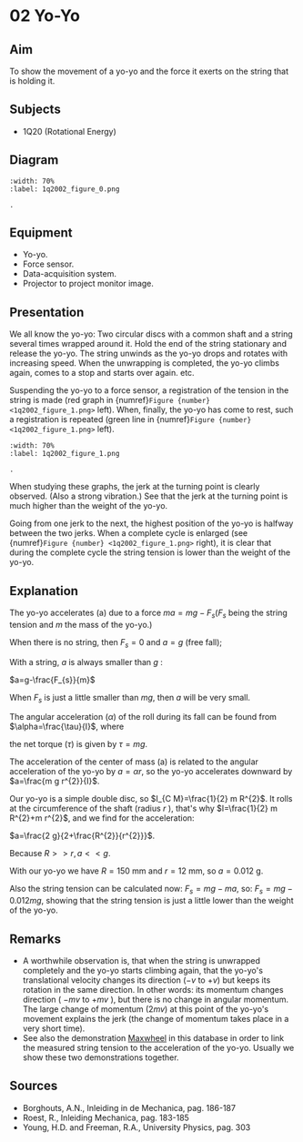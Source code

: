 # 02 Yo-Yo 
    
  
## Aim   
 To show the movement of a yo-yo and the force it exerts on the string that is holding it.   
  
## Subjects   
* 1Q20 (Rotational Energy)   

## Diagram
   
```{figure} figures/figure_0.png  
:width: 70%  
:label: 1q2002_figure_0.png  

. 
```
     
  
## Equipment   
 *  Yo-yo. 
 *  Force sensor. 
 *  Data-acquisition system. 
 *  Projector to project monitor image.
     
  
## Presentation   
We all know the yo-yo: Two circular discs with a common shaft and a string several times wrapped around it. Hold the end of the string stationary and release the yo-yo. The string unwinds as the yo-yo drops and rotates with increasing speed. When the unwrapping is completed, the yo-yo climbs again, comes to a stop and starts over again. etc.

Suspending the yo-yo to a force sensor, a registration of the tension in the string is made (red graph in {numref}`Figure {number} <1q2002_figure_1.png>` left). When, finally, the yo-yo has come to rest, such a registration is repeated (green line in {numref}`Figure {number} <1q2002_figure_1.png>` left).

```{figure} figures/figure_1.png  
:width: 70%  
:label: 1q2002_figure_1.png  

. 
```

When studying these graphs, the jerk at the turning point is clearly observed. (Also a strong vibration.) See that the jerk at the turning point is much higher than the weight of the yo-yo.

Going from one jerk to the next, the highest position of the yo-yo is halfway between the two jerks. When a complete cycle is enlarged (see {numref}`Figure {number} <1q2002_figure_1.png>` right), it is clear that during the complete cycle the string tension is lower than the weight of the yo-yo.       
  
## Explanation   
The yo-yo accelerates (a) due to a force $m a=m g-F_{s}\left(F_{s}\right.$ being the string tension and $m$ the mass of the yo-yo.)

When there is no string, then $F_{s}=0$ and $a=g$ (free fall);

With a string, $a$ is always smaller than $g$ :

$a=g-\frac{F_{s}}{m}$

When $F_{s}$ is just a little smaller than $m g$, then $a$ will be very small.

The angular acceleration $(\alpha)$ of the roll during its fall can be found from $\alpha=\frac{\tau}{I}$, where

the net torque $(\tau)$ is given by $\tau=m g$.

The acceleration of the center of mass (a) is related to the angular acceleration of the yo-yo by $a=\alpha r$, so the yo-yo accelerates downward by $a=\frac{m g r^{2}}{I}$.

Our yo-yo is a simple double disc, so $I_{C M}=\frac{1}{2} m R^{2}$. It rolls at the circumference of the shaft (radius $r$ ), that's why $I=\frac{1}{2} m R^{2}+m r^{2}$, and we find for the acceleration:

$a=\frac{2 g}{2+\frac{R^{2}}{r^{2}}}$.

Because $R>>r, a<<g$.

With our yo-yo we have $R=150 \mathrm{~mm}$ and $r=12 \mathrm{~mm}$, so $a=0.012 \mathrm{~g}$.

Also the string tension can be calculated now: $F_{s}=m g-m a$, so: $F_{s}=m g-0.012 m g$, showing that the string tension is just a little lower than the weight of the yo-yo.
  
## Remarks
- A worthwhile observation is, that when the string is unwrapped completely and the yo-yo starts climbing again, that the yo-yo's translational velocity changes its direction $(-v$ to $+v)$  but keeps its rotation in the same direction. In other words: its momentum changes direction ( $-m v$ to $+m v$ ), but there is no change in angular momentum. The large change of momentum ($2mv$) at this point of the yo-yo's movement explains the jerk (the change of momentum takes place in a very short time).
- See also the demonstration [Maxwheel](../1Q2003%20Maxwheel/1Q2003.md) in this database in order to link the measured string tension to the acceleration of the yo-yo. Usually we show these two demonstrations together.
   
  
## Sources
 *  Borghouts, A.N., Inleiding in de Mechanica, pag. 186-187 
 *  Roest, R., Inleiding Mechanica, pag. 183-185 
 *  Young, H.D. and Freeman, R.A., University Physics, pag. 303
  